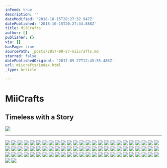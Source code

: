 ```yaml
---
inFeed: true
description: ''
dateModified: '2018-10-15T20:27:32.947Z'
datePublished: '2018-10-15T20:27:34.888Z'
title: MiiCrafts
author: []
publisher: {}
via: {}
hasPage: true
sourcePath: _posts/2017-09-27-miicrafts.md
starred: false
datePublishedOriginal: '2017-09-27T12:45:55.486Z'
url: miicrafts/index.html
_type: Article

---
```

# **MiiCrafts**

## Timeless with a Story
![](https://the-grid-user-content.s3-us-west-2.amazonaws.com/9289886a-9383-4a16-8b44-21fdead3ae5c.jpg)

---

![](https://the-grid-user-content.s3-us-west-2.amazonaws.com/32f8a77c-acb1-4daf-b92b-bd72c802b3a9.jpg)
![](https://the-grid-user-content.s3-us-west-2.amazonaws.com/6f561540-10de-43a3-9e3e-7ae881d70698.jpg)
![](https://the-grid-user-content.s3-us-west-2.amazonaws.com/7a88d26a-bba2-4eee-a1b6-7ad5ee97e75f.jpg)
![](https://the-grid-user-content.s3-us-west-2.amazonaws.com/f3d08052-110d-4bdd-ae22-b9fd3b9170fd.jpg)
![](https://the-grid-user-content.s3-us-west-2.amazonaws.com/2faff7ce-feff-4ebf-ab16-4f8f78a9c414.jpg)
![](https://the-grid-user-content.s3-us-west-2.amazonaws.com/f6cc1346-4ca9-4b02-ab98-73cf5854518a.jpg)
![](https://the-grid-user-content.s3-us-west-2.amazonaws.com/a462ab62-08ef-4dff-9cff-38a925208673.jpg)
![](https://the-grid-user-content.s3-us-west-2.amazonaws.com/9d59dbe3-e62e-4c9a-acab-6350c58a19ff.jpg)
![](https://the-grid-user-content.s3-us-west-2.amazonaws.com/ca964391-0ace-434f-8d2e-87e5e68e6260.jpg)
![](https://the-grid-user-content.s3-us-west-2.amazonaws.com/f4b26948-bc6a-4c24-a6bb-3777da0f7190.jpg)
![](https://the-grid-user-content.s3-us-west-2.amazonaws.com/2a9d2e51-dfd0-4f77-991d-75676df1f405.jpg)
![](https://the-grid-user-content.s3-us-west-2.amazonaws.com/563c7117-42c1-47b9-987b-02bc5dfdd91a.jpg)
![](https://the-grid-user-content.s3-us-west-2.amazonaws.com/ee6d1f72-6df3-4f07-a12f-0b3f2bdf310d.jpg)
![](https://the-grid-user-content.s3-us-west-2.amazonaws.com/ae45eab5-09e4-46c9-a6ad-02a9ea797078.jpg)
![](https://the-grid-user-content.s3-us-west-2.amazonaws.com/a704135f-1935-4566-9ce2-0de875b27fa7.jpg)
![](https://the-grid-user-content.s3-us-west-2.amazonaws.com/7392030e-6d41-4a6e-832a-3142d3115d0a.jpg)
![](https://the-grid-user-content.s3-us-west-2.amazonaws.com/03fbebe9-2b61-45a9-9b04-275b2dbfadf5.jpg)
![](https://the-grid-user-content.s3-us-west-2.amazonaws.com/4187c575-4f6a-4f5b-add5-320cabf4c1de.jpg)
![](https://the-grid-user-content.s3-us-west-2.amazonaws.com/c422434f-02a1-4309-88d4-d06296bd684b.jpg)
![](https://the-grid-user-content.s3-us-west-2.amazonaws.com/c4f23a2d-b2ac-4496-a391-cce16bc34007.jpg)
![](https://the-grid-user-content.s3-us-west-2.amazonaws.com/a381704b-77a0-4dc1-813e-bd11cf63e441.png)
![](https://the-grid-user-content.s3-us-west-2.amazonaws.com/35388f01-b99c-4d68-b163-c334356ffdbd.jpg)
![](https://the-grid-user-content.s3-us-west-2.amazonaws.com/d2dbfb65-dae3-4589-b4c7-b3f22f0c355a.jpg)
![](https://the-grid-user-content.s3-us-west-2.amazonaws.com/cfd8522d-9cd3-47f4-a910-2909def1320d.jpg)
![](https://the-grid-user-content.s3-us-west-2.amazonaws.com/f6f827ed-e357-4081-9c19-f6494c77e45a.jpg)
![](https://the-grid-user-content.s3-us-west-2.amazonaws.com/81cec0de-0f8a-40cc-9fb7-3d75735eafc7.jpg)
![](https://the-grid-user-content.s3-us-west-2.amazonaws.com/e595741a-5c47-435c-a026-bce46f679696.jpg)
![](https://the-grid-user-content.s3-us-west-2.amazonaws.com/1e3e416c-c426-44cd-9c56-b010f8246ee0.jpg)
![](https://the-grid-user-content.s3-us-west-2.amazonaws.com/ae22e823-61e7-47b3-8a17-0ef91b209c57.jpg)
![](https://the-grid-user-content.s3-us-west-2.amazonaws.com/e82b2748-92eb-41f5-90de-cf23382c8401.jpg)
![](https://s3-us-west-2.amazonaws.com/the-grid-img/p/14d7c865afe69e6d877ea45f9f0377fb8732fbcf.jpg)
![](https://the-grid-user-content.s3-us-west-2.amazonaws.com/035e22c8-1ebc-4b4e-ba2c-19d51849401c.jpg)
![](https://the-grid-user-content.s3-us-west-2.amazonaws.com/039710d3-b839-42dd-8f8b-41cc0cd26053.jpg)
![](https://the-grid-user-content.s3-us-west-2.amazonaws.com/667d5e55-d7d9-47d8-ae40-1795a3ab81cf.jpg)
![](https://the-grid-user-content.s3-us-west-2.amazonaws.com/f1a9453b-08c9-403e-9160-ddf9883615d1.jpg)
![](https://the-grid-user-content.s3-us-west-2.amazonaws.com/635ff0ab-e627-470a-b55d-30f2fa405ac3.jpg)
![](https://the-grid-user-content.s3-us-west-2.amazonaws.com/445c1374-73ce-4655-a955-a28afcaf9be3.jpg)
![](https://the-grid-user-content.s3-us-west-2.amazonaws.com/04c0e8f8-3715-4735-8a0c-cad34b8a81c4.jpg)
![](https://the-grid-user-content.s3-us-west-2.amazonaws.com/19aa23aa-447a-4681-8eec-75c8ce17c0c5.jpg)
![](https://the-grid-user-content.s3-us-west-2.amazonaws.com/d0a3058d-d590-4e60-ae2f-dddf118f6033.jpg)
![](https://the-grid-user-content.s3-us-west-2.amazonaws.com/fd7b21f7-2f17-4446-9df6-9a69fd4276c3.jpg)
![](https://the-grid-user-content.s3-us-west-2.amazonaws.com/002b1c3a-df9f-4257-bfa1-6c520b9b4593.jpg)
![](https://the-grid-user-content.s3-us-west-2.amazonaws.com/ea1e61b2-0d8b-4244-aa6d-1254f77729f5.jpg)
![](https://the-grid-user-content.s3-us-west-2.amazonaws.com/66611620-796b-4618-9fbc-f0d143405734.jpg)
![](https://the-grid-user-content.s3-us-west-2.amazonaws.com/47a862f1-7f85-475c-9372-8406b8ce2431.jpg)
![](https://the-grid-user-content.s3-us-west-2.amazonaws.com/bf8dd674-8564-451f-a017-84af25577f90.jpg)
![](https://the-grid-user-content.s3-us-west-2.amazonaws.com/40b6aaa2-8415-4ee1-9989-434416968e45.jpg)
![](https://the-grid-user-content.s3-us-west-2.amazonaws.com/2de96c87-16dc-4a3f-b5c1-a2e07dee8322.jpg)
![](https://the-grid-user-content.s3-us-west-2.amazonaws.com/ef7549f4-7fac-499e-9c04-772d0d27f80a.jpg)
![](https://the-grid-user-content.s3-us-west-2.amazonaws.com/00ba1e4c-f3b9-4b22-92a2-c487239009dd.jpg)
![](https://the-grid-user-content.s3-us-west-2.amazonaws.com/cf602be9-acd0-4e39-ae65-78464c096bdc.jpg)
![](https://the-grid-user-content.s3-us-west-2.amazonaws.com/8f755631-05d3-4ac0-851e-487b666cc956.jpg)
![](https://the-grid-user-content.s3-us-west-2.amazonaws.com/7df4d215-f30f-47df-aeb6-b50890aff524.jpg)
![](https://the-grid-user-content.s3-us-west-2.amazonaws.com/8c1853c2-f38a-4d29-979f-d8e48a157fa2.jpg)
![](https://the-grid-user-content.s3-us-west-2.amazonaws.com/1c850e99-8875-4c46-a6a2-c10aa39e3c8b.jpg)
![](https://the-grid-user-content.s3-us-west-2.amazonaws.com/f7a68777-c5de-4148-9845-3c167e499af6.jpg)
![](https://the-grid-user-content.s3-us-west-2.amazonaws.com/cf6e43db-8785-445d-9d90-db20e6262e26.jpg)
![](https://the-grid-user-content.s3-us-west-2.amazonaws.com/6e42d6fc-95d3-44eb-b3a5-039e84fe23a7.jpg)
![](https://the-grid-user-content.s3-us-west-2.amazonaws.com/bfdc298d-a4e2-4b9e-bf45-7d5b9c828208.jpg)
![](https://the-grid-user-content.s3-us-west-2.amazonaws.com/176b8ada-a4d6-472e-8f03-9db6f3db5395.jpg)
![](https://the-grid-user-content.s3-us-west-2.amazonaws.com/65def4bf-81e6-471e-a7d1-778101b0fd4c.jpg)
![](https://the-grid-user-content.s3-us-west-2.amazonaws.com/d5976a98-8cb0-42bc-82d3-fd359b3ba0c4.jpg)
![](https://the-grid-user-content.s3-us-west-2.amazonaws.com/0bb5b312-6f49-4941-b9d8-a8f6c43df05b.jpg)
![](https://the-grid-user-content.s3-us-west-2.amazonaws.com/b47e0a96-4d0a-4546-a2d2-1e257ee5f017.jpg)
![](https://the-grid-user-content.s3-us-west-2.amazonaws.com/f95bcb17-5c5e-4a1c-b941-a39d290d68c4.jpg)
![](https://the-grid-user-content.s3-us-west-2.amazonaws.com/2d60c76d-f338-4b0d-8d0a-5984079d87ce.jpg)
![](https://the-grid-user-content.s3-us-west-2.amazonaws.com/fc02124b-cb7c-4237-8a32-a5738827702c.jpg)
![](https://the-grid-user-content.s3-us-west-2.amazonaws.com/b00d005b-724a-4a6e-9faf-fd483d108465.jpg)
![](https://the-grid-user-content.s3-us-west-2.amazonaws.com/72b944e1-ce74-480a-8266-46965f282430.jpg)
![](https://the-grid-user-content.s3-us-west-2.amazonaws.com/8b872fc2-5ba4-4b3c-a0d0-6140cb844f53.jpg)
![](https://the-grid-user-content.s3-us-west-2.amazonaws.com/1e540dcd-3a0a-4a2b-90ac-a094c8f5690f.jpg)
![](https://the-grid-user-content.s3-us-west-2.amazonaws.com/735d3bff-84f2-4cbc-ba0a-6af220579f03.jpg)
![](https://the-grid-user-content.s3-us-west-2.amazonaws.com/c3bc4849-641b-48e1-ba05-217650b75ae1.jpg)
![](https://the-grid-user-content.s3-us-west-2.amazonaws.com/3e64edd1-5fee-479c-aa33-d3f6904b8bfe.jpg)
![](https://the-grid-user-content.s3-us-west-2.amazonaws.com/7de50c5f-38c3-4e29-92f7-a12d6dac0b74.jpg)
![](https://the-grid-user-content.s3-us-west-2.amazonaws.com/e4034d65-a833-4628-a6e8-292c38b1767e.jpg)
![](https://the-grid-user-content.s3-us-west-2.amazonaws.com/976309f2-a7da-4bcf-940a-7702913d00c1.jpg)